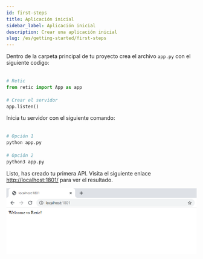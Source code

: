 ```yaml
---
id: first-steps
title: Aplicación inicial
sidebar_label: Aplicación inicial
description: Crear una aplicación inicial
slug: /es/getting-started/first-steps
---
```


Dentro de la carpeta principal de tu proyecto crea el archivo `app.py` con el siguiente codigo:

```python

# Retic
from retic import App as app

# Crear el servidor
app.listen()

```

Inicia tu servidor con el siguiente comando:

```bash

# Opción 1
python app.py

# Opción 2
python3 app.py

```

Listo, has creado tu primera API. Visita el siguiente enlace [http://localhost:1801/](http://localhost:1801/) para ver el resultado.

![alt text](../../../static/img/api_rest_app.png "API REST")
